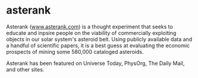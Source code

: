asterank
========

Asterank (www.asterank.com) is a thought experiment that seeks to educate and inpsire people on the viability of commercially exploiting objects in our solar system's asteroid belt.  Using publicly available data and a handful of scientific papers, it is a best guess at evaluating the economic prospects of mining some 580,000 cataloged asteroids.

Asterank has been featured on Universe Today, PhysOrg, The Daily Mail, and other sites.
